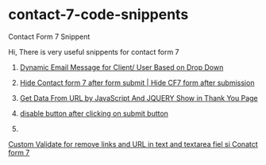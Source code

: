 # contact-7-code-snippents
Contact Form 7 Snippent

Hi,  There is very useful snippents for contact form 7


1.  <a href="https://github.com/bhardwajamit0193/contact-7-code-snippents/blob/main/dynamic-email-message-for-client-user-based-on-drop-down.php">Dynamic Email Message for Client/ User Based on Drop Down
</a>

2. <a href="https://github.com/bhardwajamit0193/contact-7-code-snippents/blob/main/hide-Contact-form-7-after-form-submit.html"> Hide Contact form 7 after form submit | Hide CF7 form after submission</a>

3. <a href="https://github.com/bhardwajamit0193/contact-7-code-snippents/blob/main/get-data-in-url-by-javascript.js"> Get Data From URL by JavaScript And JQUERY Show in Thank You Page</a>

4. <a href="https://github.com/bhardwajamit0193/contact-7-code-snippents/blob/main/disable%20button%20after%20clicking%20on%20submit%20button">disable button after clicking on submit button</a>


5. <a href="https://github.com/bhardwajamit0193/contact-7-code-snippents/blob/main/custom_validate_For_remove_link_and_url_in_text_filed%20_in_Contact_form_7">
Custom Validate for remove links and URL in text and textarea fiel si Conatct form 7</a>



